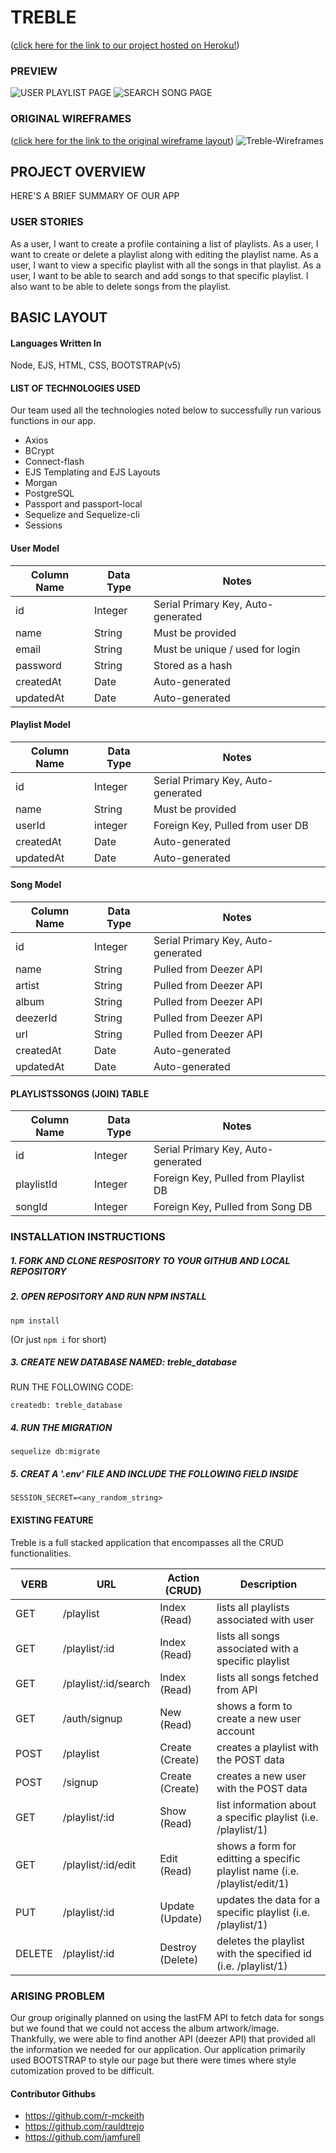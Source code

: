 # TREBLE
([click here for the link to our project hosted on Heroku!](https://treble-music.herokuapp.com/))

### PREVIEW 
![USER PLAYLIST PAGE](https://user-images.githubusercontent.com/74464186/109404547-1ac38b00-791c-11eb-9ed4-2a8210c52f90.png)
![SEARCH SONG PAGE](https://user-images.githubusercontent.com/74464186/109404552-21ea9900-791c-11eb-80a6-9db6030b97d1.png)


### ORIGINAL WIREFRAMES
([click here for the link to the original wireframe layout](https://xd.adobe.com/view/7981dbc9-fa11-4c51-8426-bfc11db31b05-2cd2/?fullscreen))
![Treble-Wireframes](https://user-images.githubusercontent.com/76925728/109405151-6aa55080-7922-11eb-8b1c-ae60238a95f2.PNG)

## PROJECT OVERVIEW 
HERE'S A BRIEF SUMMARY OF OUR APP

### USER STORIES
As a user, I want to create a profile containing a list of playlists.                                                                                             As a user, I want to create or delete a playlist along with editing the playlist name.                                                                             As a user, I want to view a specific playlist with all the songs in that playlist.                                                                                 As a user, I want to be able to search and add songs to that specific playlist. I also want to be able to delete songs from the playlist. 

## BASIC LAYOUT

#### Languages Written In
Node, EJS, HTML, CSS, BOOTSTRAP(v5)

#### LIST OF TECHNOLOGIES USED
Our team used all the technologies noted below to successfully run various functions in our app.  
* Axios
* BCrypt
* Connect-flash
* EJS Templating and EJS Layouts
* Morgan
* PostgreSQL
* Passport and passport-local 
* Sequelize and Sequelize-cli
* Sessions

#### User Model

| Column Name | Data Type | Notes |
| --------------- | ------------- | ------------------------------ |
| id | Integer | Serial Primary Key, Auto-generated |
| name | String | Must be provided |
| email | String | Must be unique / used for login |
| password | String | Stored as a hash |
| createdAt | Date | Auto-generated |
| updatedAt | Date | Auto-generated |

#### Playlist Model

| Column Name | Data Type | Notes |
| --------------- | ------------- | ------------------------------ |
| id | Integer | Serial Primary Key, Auto-generated |
| name | String | Must be provided |
| userId | integer | Foreign Key, Pulled from user DB |
| createdAt | Date | Auto-generated |
| updatedAt | Date | Auto-generated |

#### Song Model

| Column Name | Data Type | Notes |
| --------------- | ------------- | ------------------------------ |
| id | Integer | Serial Primary Key, Auto-generated |
| name | String | Pulled from Deezer API |
| artist | String | Pulled from Deezer API |
| album | String | Pulled from Deezer API |
| deezerId | String | Pulled from Deezer API |
| url | String | Pulled from Deezer API |
| createdAt | Date | Auto-generated |
| updatedAt | Date | Auto-generated |

#### PLAYLISTSSONGS (JOIN) TABLE 

Column Name | Data Type | Notes |
| ---------------- | ------------- | -------------- |
| id | Integer | Serial Primary Key, Auto-generated |
| playlistId | Integer | Foreign Key, Pulled from Playlist DB |
| songId | Integer | Foreign Key, Pulled from Song DB |


### INSTALLATION INSTRUCTIONS

##### 1. FORK AND CLONE RESPOSITORY TO YOUR GITHUB AND LOCAL REPOSITORY

##### 2. OPEN REPOSITORY AND RUN NPM INSTALL

```
npm install
```
(Or just `npm i` for short)

##### 3. CREATE NEW DATABASE NAMED: treble_database
RUN THE FOLLOWING CODE:

```
createdb: treble_database
```

##### 4. RUN THE MIGRATION

```
sequelize db:migrate
```

##### 5. CREAT A '.env' FILE AND INCLUDE THE FOLLOWING FIELD INSIDE

```
SESSION_SECRET=<any_random_string>
```

#### EXISTING FEATURE
Treble is a full stacked application that encompasses all the CRUD functionalities. 

| VERB | URL | Action (CRUD) | Description |
|------|-----|---------------|-------------|
| GET | /playlist | Index (Read) | lists all playlists associated with user|
| GET | /playlist/:id | Index (Read) | lists all songs associated with a specific playlist |
| GET | /playlist/:id/search | Index (Read) | lists all songs fetched from API|
| GET | /auth/signup | New (Read) | shows a form to create a new user account|
| POST | /playlist | Create (Create) | creates a playlist with the POST data|
| POST | /signup | Create (Create) | creates a new user with the POST data|
| GET | /playlist/:id | Show (Read) | list information about a specific playlist (i.e. /playlist/1)|
| GET | /playlist/:id/edit | Edit (Read) | shows a form for editting a specific playlist name (i.e. /playlist/edit/1)|
| PUT | /playlist/:id | Update (Update) | updates the data for a specific playlist (i.e. /playlist/1)|
| DELETE | /playlist/:id | Destroy (Delete) | deletes the playlist with the specified id (i.e. /playlist/1)|


### ARISING PROBLEM
Our group originally planned on using the lastFM API to fetch data for songs but we found that we could not access the album artwork/image. Thankfully, we were able to find another API (deezer API) that provided all the information we needed for our application. 
Our application primarily used BOOTSTRAP to style our page but there were times where style cutomization proved to be difficult. 


#### Contributor Githubs
* https://github.com/r-mckeith
* https://github.com/rauldtrejo
* https://github.com/jamfurell

